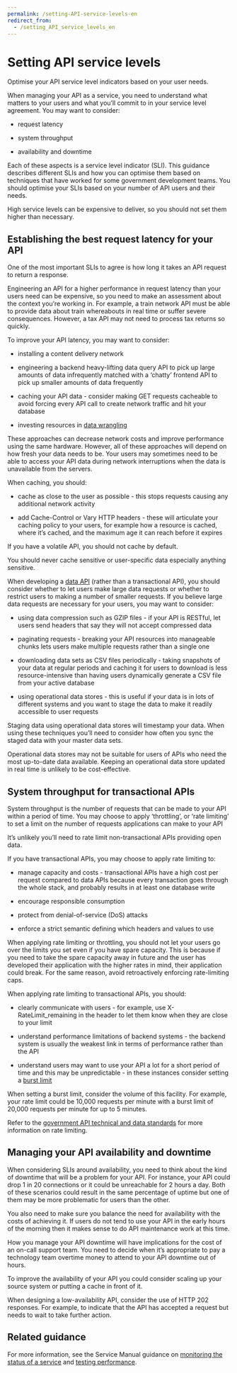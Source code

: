 ```yaml
---
permalink: /setting-API-service-levels-en
redirect_from:
  - /setting_API_service_levels_en
---
```


# Setting API service levels

Optimise your API service level indicators based on your user needs.

When managing your API as a service, you need to understand what matters to your users and what you’ll commit to in your service level agreement. You may want to consider:

-   request latency
    
-   system throughput
    
-   availability and downtime
    

Each of these aspects is a service level indicator (SLI). This guidance describes different SLIs and how you can optimise them based on techniques that have worked for some government development teams. You should optimise your SLIs based on your number of API users and their needs.

High service levels can be expensive to deliver, so you should not set them higher than necessary.

## Establishing the best request latency for your API

One of the most important SLIs to agree is how long it takes an API request to return a response.

Engineering an API for a higher performance in request latency than your users need can be expensive, so you need to make an assessment about the context you’re working in. For example, a train network API must be able to provide data about train whereabouts in real time or suffer severe consequences. However, a tax API may not need to process tax returns so quickly.

To improve your API latency, you may want to consider:

-   installing a content delivery network
    
-   engineering a backend heavy-lifting data query API to pick up large amounts of data infrequently matched with a ‘chatty’ frontend API to pick up smaller amounts of data frequently
    
-   caching your API data - consider making GET requests cacheable to avoid forcing every API call to create network traffic and hit your database
    
-   investing resources in [data wrangling](https://en.wikipedia.org/wiki/Data_wrangling)
    

These approaches can decrease network costs and improve performance using the same hardware. However, all of these approaches will depend on how fresh your data needs to be. Your users may sometimes need to be able to access your API data during network interruptions when the data is unavailable from the servers.

When caching, you should:

-   cache as close to the user as possible - this stops requests causing any additional network activity
    
-   add Cache-Control or Vary HTTP headers - these will articulate your caching policy to your users, for example how a resource is cached, where it’s cached, and the maximum age it can reach before it expires
    

If you have a volatile API, you should not cache by default.

You should never cache sensitive or user-specific data especially anything sensitive.

When developing a [data API](https://gdstechnology.blog.gov.uk/2017/02/03/providing-access-to-datasets-through-apis/) (rather than a transactional API), you should consider whether to let users make large data requests or whether to restrict users to making a number of smaller requests. If you believe large data requests are necessary for your users, you may want to consider:

-   using data compression such as GZIP files - if your API is RESTful, let users send headers that say they will not accept compressed data
    
-   paginating requests - breaking your API resources into manageable chunks lets users make multiple requests rather than a single one
    
-   downloading data sets as CSV files periodically - taking snapshots of your data at regular periods and caching it for users to download is less resource-intensive than having users dynamically generate a CSV file from your active database
    
-   using operational data stores - this is useful if your data is in lots of different systems and you want to stage the data to make it readily accessible to user requests
    

Staging data using operational data stores will timestamp your data. When using these techniques you’ll need to consider how often you sync the staged data with your master data sets.

Operational data stores may not be suitable for users of APIs who need the most up-to-date data available. Keeping an operational data store updated in real time is unlikely to be cost-effective.

## System throughput for transactional APIs

System throughput is the number of requests that can be made to your API within a period of time. You may choose to apply ‘throttling’, or ‘rate limiting’ to set a limit on the number of requests applications can make to your API

It’s unlikely you’ll need to rate limit non-transactional APIs providing open data.

If you have transactional APIs, you may choose to apply rate limiting to:

-   manage capacity and costs - transactional APIs have a high cost per request compared to data APIs because every transaction goes through the whole stack, and probably results in at least one database write
    
-   encourage responsible consumption
    
-   protect from denial-of-service (DoS) attacks
    
-   enforce a strict semantic defining which headers and values to use
    

When applying rate limiting or throttling, you should not let your users go over the limits you set even if you have spare capacity. This is because if you need to take the spare capacity away in future and the user has developed their application with the higher rates in mind, their application could break. For the same reason, avoid retroactively enforcing rate-limiting caps.

When applying rate limiting to transactional APIs, you should:

-   clearly communicate with users - for example, use X-RateLimit_remaining in the header to let them know when they are close to your limit
    
-   understand performance limitations of backend systems - the backend system is usually the weakest link in terms of performance rather than the API
    
-   understand users may want to use your API a lot for a short period of time and this may be unpredictable - in these instances consider setting a [burst limit](https://apifriends.com/api-management/api-quota/)
    

When setting a burst limit, consider the volume of this facility. For example, your rate limit could be 10,000 requests per minute with a burst limit of 20,000 requests per minute for up to 5 minutes.

Refer to the [government API technical and data standards](https://www.gov.uk/guidance/gds-api-technical-and-data-standards) for more information on rate limiting.

## Managing your API availability and downtime

When considering SLIs around availability, you need to think about the kind of downtime that will be a problem for your API. For instance, your API could drop 1 in 20 connections or it could be unreachable for 2 hours a day. Both of these scenarios could result in the same percentage of uptime but one of them may be more problematic for users than the other.

You also need to make sure you balance the need for availability with the costs of achieving it. If users do not tend to use your API in the early hours of the morning then it makes sense to do API maintenance work at this time.

How you manage your API downtime will have implications for the cost of an on-call support team. You need to decide when it’s appropriate to pay a technology team overtime money to attend to your API downtime out of hours.

To improve the availability of your API you could consider scaling up your source system or putting a cache in front of it.

When designing a low-availability API, consider the use of HTTP 202 responses. For example, to indicate that the API has accepted a request but needs to wait to take further action.

## Related guidance

For more information, see the Service Manual guidance on [monitoring the status of a service](https://www.gov.uk/service-manual/technology/monitoring-the-status-of-your-service) and [testing performance](https://www.gov.uk/service-manual/technology/test-your-services-performance).
